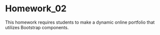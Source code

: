# Homework_02
This homework requires students to make a dynamic online portfolio that utilizes Bootstrap components.

